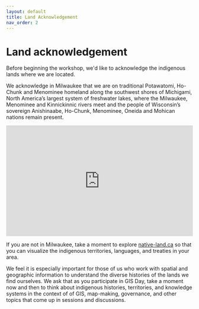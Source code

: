 ```yaml
---
layout: default
title: Land Acknowledgement
nav_order: 2
---
```

# Land acknowledgement

Before beginning the workshop, we'd like to acknowledge the indigenous lands where we are located.    

We acknowledge in Milwaukee that we are on traditional Potawatomi, Ho-Chunk and Menominee homeland along the southwest shores of Michigami, North America’s largest system of freshwater lakes, where the Milwaukee, Menominee and Kinnickinnic rivers meet and the people of Wisconsin’s sovereign Anishinaabe, Ho-Chunk, Menominee, Oneida and Mohican nations remain present.
<iframe src="https://native-land.ca/api/embed/embed.html?maps=territories&position=43.07737233622221,-87.88059411025475" style="width:100%; height:300px; border:none;"></iframe>

If you are not in Milwaukee, take a moment to explore [native-land.ca](https://native-land.ca/) so that you can visualize the indigenous territories, languages, and treaties in your area.

We feel it is especially important for those of us who work with spatial and geographic information to understand the diverse histories of the lands we find ourselves. We ask that as you participate in GIS Day, take a moment now and then to think about indigenous histories, territories, and knowledge systems in the context of of GIS, map-making, governance, and other topics that come up in sessions and discussions.
